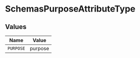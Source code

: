 # SchemasPurposeAttributeType


## Values

| Name      | Value     |
| --------- | --------- |
| `PURPOSE` | purpose   |